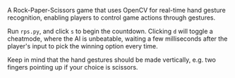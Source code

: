 A Rock-Paper-Scissors game that uses OpenCV for real-time hand gesture recognition, enabling players to control game actions through gestures.

Run `rps.py`, and click `s` to begin the countdown. Clicking `d` will toggle a cheatmode, where the AI is unbeatable, waiting a few milliseconds after the player's input to pick the winning option every time.

Keep in mind that the hand gestures should be made vertically, e.g. two fingers pointing up if your choice is scissors.
